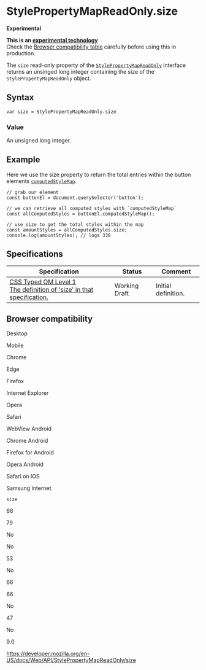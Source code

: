 StylePropertyMapReadOnly.size
=============================

**Experimental**

**This is an [experimental technology](https://developer.mozilla.org/en-US/docs/MDN/Guidelines/Conventions_definitions#experimental)**  
Check the [Browser compatibility table](#browser_compatibility) carefully before using this in production.

The `size` read-only property of the [`StylePropertyMapReadOnly`](../stylepropertymapreadonly) interface returns an unsinged long integer containing the size of the `StylePropertyMapReadOnly` object.

Syntax
------

    var size = StylePropertyMapReadOnly.size

### Value

An unsigned long integer.

Example
-------

Here we use the size property to return the total entries within the button elements [`computedStyleMap`](../element/computedstylemap).

    // grab our element
    const buttonEl = document.querySelector('button');

    // we can retrieve all computed styles with `computedStyleMap`
    const allComputedStyles = buttonEl.computedStyleMap();

    // use size to get the total styles within the map
    const amountStyles = allComputedStyles.size;
    console.log(amountStyles); // logs 338

Specifications
--------------

<table><thead><tr class="header"><th>Specification</th><th>Status</th><th>Comment</th></tr></thead><tbody><tr class="odd"><td><a href="https://drafts.css-houdini.org/css-typed-om-1/#dom-stylepropertymapreadonly-size">CSS Typed OM Level 1<br />
<span class="small">The definition of 'size' in that specification.</span></a></td><td><span class="spec-wd">Working Draft</span></td><td>Initial definition.</td></tr></tbody></table>

Browser compatibility
---------------------

Desktop

Mobile

Chrome

Edge

Firefox

Internet Explorer

Opera

Safari

WebView Android

Chrome Android

Firefox for Android

Opera Android

Safari on IOS

Samsung Internet

`size`

66

79

No

No

53

No

66

66

No

47

No

9.0

<a href="https://developer.mozilla.org/en-US/docs/Web/API/StylePropertyMapReadOnly/size" class="_attribution-link">https://developer.mozilla.org/en-US/docs/Web/API/StylePropertyMapReadOnly/size</a>
